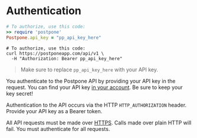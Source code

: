 # Authentication

```ruby
# To authorize, use this code:
>> require 'postpone'
Postpone.api_key = "pp_api_key_here"
```

```shell
# To authorize, use this code:
curl https://postponeapp.com/api/v1 \
  -H "Authorization: Bearer pp_api_key_here"
```

> Make sure to replace `pp_api_key_here` with your API key.

You authenticate to the Postpone API by providing your API key in the request. You can find your API key [in your account](https://postponeapp.com/tools). Be sure to keep your key secret!

Authentication to the API occurs via the HTTP `HTTP_AUTHORIZATION` header. Provide your API key as a Bearer token.

All API requests must be made over [HTTPS](http://en.wikipedia.org/wiki/HTTP_Secure). Calls made over plain HTTP will fail. You must authenticate for all requests.
